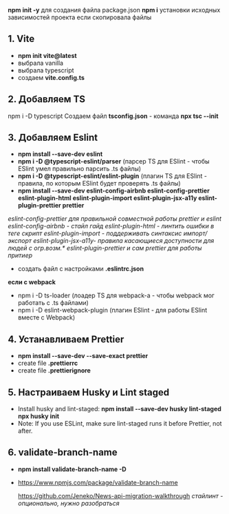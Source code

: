 **npm init -y** для создания файла package.json
**npm i** установки исходных зависимостей проекта если скопировала файлы

## 1. Vite

- **npm init vite@latest**
- выбрала vanilla
- выбрала typescript
- создаем **vite.config.ts**

## 2. Добавляем TS

npm i -D typescript
Создаем файл **tsconfig.json** - команда **npx tsc --init**

## 3. Добавляем Eslint

- **npm install --save-dev eslint**
- **npm i -D @typescript-eslint/parser** (парсер TS для ESlint - чтобы ESlint умел правильно парсить .ts файлы)
- **npm i -D @typescript-eslint/eslint-plugin** (плагин TS для ESlint - правила, по которым ESlint будет проверять .ts файлы)
- **npm install --save-dev eslint-config-airbnb eslint-config-prettier eslint-plugin-html eslint-plugin-import eslint-plugin-jsx-a11y eslint-plugin-prettier prettier**

_eslint-config-prettier для правильной совместной работы prettier и eslint_
_eslint-config-airbnb - стайл гайд_
_eslint-plugin-html - линтить ошибки в теге скрипт_
_eslint-plugin-import - поддерживать синтаксис импорт/экспорт_
_eslint-plugin-jsx-a11y- правила касающиеся доступности для людей с огр.возм.\*_
_eslint-plugin-prettier и сам prettier для работы притиер_

- создать файл с настройками **.eslintrc.json**

**если с webpack**

- npm i -D ts-loader (лоадер TS для webpack-а - чтобы webpack мог работать с .ts файлами)
- npm i -D eslint-webpack-plugin (плагин ESlint - для работы ESlint вместе с Webpack)

## 4. Устанавливаем Prettier

- **npm install --save-dev --save-exact prettier**
- create file **.prettierrc**
- create file **.prettierignore**

## 5. Настраиваем Husky и Lint staged

- Install husky and lint-staged:
  **npm install --save-dev husky lint-staged**
  **npx husky init**
- Note: If you use ESLint, make sure lint-staged runs it before Prettier, not after.

## 6. validate-branch-name

- **npm install validate-branch-name -D**
- https://www.npmjs.com/package/validate-branch-name

  https://github.com/Jeneko/News-api-migration-walkthrough
  _стайлинт - опционально, нужно разобраться_
